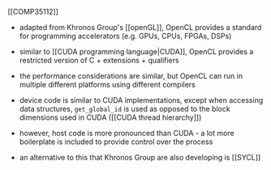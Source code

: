 [[COMP35112]]

- adapted from Khronos Group's [[openGL]], OpenCL provides a standard for programming accelerators (e.g. GPUs, CPUs, FPGAs, DSPs)
- similar to [[CUDA programming language|CUDA]], OpenCL provides a restricted version of C + extensions + qualifiers
- the performance considerations are similar, but OpenCL can run in multiple different platforms using different compilers

- device code is similar to CUDA implementations, except when accessing data structures, `get_global_id` is used as opposed to the block dimensions used in CUDA ([[CUDA thread hierarchy]])
- however, host code is more pronounced than CUDA - a lot more boilerplate is included to provide control over the process
- an alternative to this that Khronos Group are also developing is [[SYCL]]